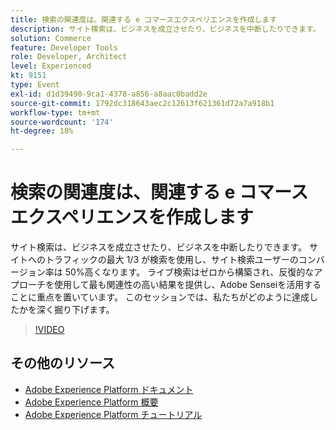 ```yaml
---
title: 検索の関連度は、関連する e コマースエクスペリエンスを作成します
description: サイト検索は、ビジネスを成立させたり、ビジネスを中断したりできます。 サイトへのトラフィックの最大 1/3 が検索を使用し、サイト検索ユーザーのコンバージョン率は 50%高くなります。 ライブ検索はゼロから構築され、反復的なアプローチを使用して最も関連性の高い結果を提供し、Adobe Senseiを活用することに重点を置いています。 このセッションでは、私たちがどのように達成したかを深く掘り下げます。
solution: Commerce
feature: Developer Tools
role: Developer, Architect
level: Experienced
kt: 9151
type: Event
exl-id: d1d39490-9ca1-4378-a856-a8aac0badd2e
source-git-commit: 1792dc318643aec2c12613f621361d72a7a918b1
workflow-type: tm+mt
source-wordcount: '174'
ht-degree: 18%

---
```


# 検索の関連度は、関連する e コマースエクスペリエンスを作成します

サイト検索は、ビジネスを成立させたり、ビジネスを中断したりできます。 サイトへのトラフィックの最大 1/3 が検索を使用し、サイト検索ユーザーのコンバージョン率は 50%高くなります。 ライブ検索はゼロから構築され、反復的なアプローチを使用して最も関連性の高い結果を提供し、Adobe Senseiを活用することに重点を置いています。 このセッションでは、私たちがどのように達成したかを深く掘り下げます。

>[!VIDEO](https://video.tv.adobe.com/v/337579/?quality=12&learn=on&hidetitle=true)

## その他のリソース

- [Adobe Experience Platform ドキュメント](https://experienceleague.adobe.com/docs/experience-platform.html?lang=ja)
- [Adobe Experience Platform 概要](https://experienceleague.adobe.com/docs/experience-platform/landing/home.html?lang=ja)
- [Adobe Experience Platform チュートリアル](https://experienceleague.adobe.com/docs/platform-learn/tutorials/overview.html?lang=ja)
